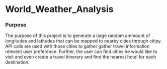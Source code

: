 # World_Weather_Analysis
### Purpose
The purpose of this project is to generate a large random ammount of longitudes and latitudes that can be mapped to nearby cities through citipy. API calls are used with those cities to gather gather travel information relevent user preference. Further, the user can find cities he would like to visit and even create a travel itinerary and find the nearest hotel for each destination.
